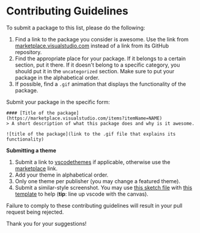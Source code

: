 # Contributing Guidelines

To submit a package to this list, please do the following:

1.  Find a link to the package you consider is awesome. Use the link from [marketplace.visualstudio.com](https://marketplace.visualstudio.com/) instead of a link from its GitHub repository.
2.  Find the appropriate place for your package. If it belongs to a certain section, put it there. If it doesn't belong to a specific category, you should put it in the `uncategorized` section. Make sure to put your package in the alphabetical order.
3.  If possible, find a `.gif` animation that displays the functionality of the package.

Submit your package in the specific form:

```gfm
#### [Title of the package](https://marketplace.visualstudio.com/items?itemName=NAME)
> A short description of what this package does and why is it awesome.

![title of the package](link to the .gif file that explains its functionality)
```

**Submitting a theme**

1.  Submit a link to [vscodethemes](https://vscodethemes.com) if applicable, otherwise use the [marketplace](https://marketplace.visualstudio.com/) link.
2.  Add your theme in alphabetical order.
3.  Only one theme per publisher (you may change a featured theme).
4.  Submit a similar-style screenshot. You may use [this sketch file](./themes/screenshots/awesome-vscode.sketch) with [this template](./themes/theme-template.js) to help (**tip**: line up vscode with the canvas).

Failure to comply to these contributing guidelines will result in your pull request being rejected.

Thank you for your suggestions!
